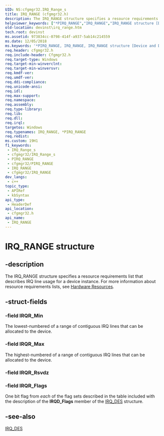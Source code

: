 ```yaml
---
UID: NS:cfgmgr32.IRQ_Range_s
title: IRQ_RANGE (cfgmgr32.h)
description: The IRQ_RANGE structure specifies a resource requirements list that describes IRQ line usage for a device instance. For more information about resource requirements lists, see Hardware Resources.
helpviewer_keywords: ["*PIRQ_RANGE","IRQ_RANGE","IRQ_RANGE structure [Device and Driver Installation]","PIRQ_RANGE","PIRQ_RANGE structure pointer [Device and Driver Installation]","cfgmgr32/IRQ_RANGE","cfgmgr32/PIRQ_RANGE","cfgmgrst_6ee86ca7-d07d-4f1b-9c94-96766a5fd4cb.xml","devinst.irq_range"]
old-location: devinst\irq_range.htm
tech.root: devinst
ms.assetid: 973834cc-0798-414f-a937-5ab14c214559
ms.date: 12/05/2018
ms.keywords: '*PIRQ_RANGE, IRQ_RANGE, IRQ_RANGE structure [Device and Driver Installation], PIRQ_RANGE, PIRQ_RANGE structure pointer [Device and Driver Installation], cfgmgr32/IRQ_RANGE, cfgmgr32/PIRQ_RANGE, cfgmgrst_6ee86ca7-d07d-4f1b-9c94-96766a5fd4cb.xml, devinst.irq_range'
req.header: cfgmgr32.h
req.include-header: Cfgmgr32.h
req.target-type: Windows
req.target-min-winverclnt: 
req.target-min-winversvr: 
req.kmdf-ver: 
req.umdf-ver: 
req.ddi-compliance: 
req.unicode-ansi: 
req.idl: 
req.max-support: 
req.namespace: 
req.assembly: 
req.type-library: 
req.lib: 
req.dll: 
req.irql: 
targetos: Windows
req.typenames: IRQ_RANGE, *PIRQ_RANGE
req.redist: 
ms.custom: 19H1
f1_keywords:
 - IRQ_Range_s
 - cfgmgr32/IRQ_Range_s
 - PIRQ_RANGE
 - cfgmgr32/PIRQ_RANGE
 - IRQ_RANGE
 - cfgmgr32/IRQ_RANGE
dev_langs:
 - c++
topic_type:
 - APIRef
 - kbSyntax
api_type:
 - HeaderDef
api_location:
 - cfgmgr32.h
api_name:
 - IRQ_RANGE
---
```


# IRQ_RANGE structure


## -description

The IRQ_RANGE structure specifies a resource requirements list that describes IRQ line usage for a device instance. For more information about resource requirements lists, see <a href="/windows-hardware/drivers/kernel/hardware-resources">Hardware Resources</a>.

## -struct-fields

### -field IRQR_Min

The lowest-numbered of a range of contiguous IRQ lines that can be allocated to the device.

### -field IRQR_Max

The highest-numbered of a range of contiguous IRQ lines that can be allocated to the device.

### -field IRQR_Rsvdz

### -field IRQR_Flags

One bit flag from <i>each</i> of the flag sets described in the table included with the description of the <b>IRQD_Flags</b> member of the [IRQ_DES](/windows/desktop/api/cfgmgr32/ns-cfgmgr32-irq_des_32) structure.

## -see-also

[IRQ_DES](/windows/desktop/api/cfgmgr32/ns-cfgmgr32-irq_des_32)
